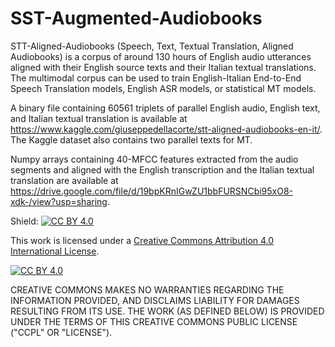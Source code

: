 # SST-Augmented-Audiobooks
STT-Aligned-Audiobooks (Speech, Text, Textual Translation, Aligned Audiobooks) is a corpus of around 130 hours of English audio utterances aligned with their English source texts and their Italian textual translations. The multimodal corpus can be used to train English-Italian End-to-End Speech Translation models, English ASR models, or statistical MT models. 

A binary file containing 60561 triplets of parallel English audio, English text, and Italian textual translation is available at https://www.kaggle.com/giuseppedellacorte/stt-aligned-audiobooks-en-it/. The Kaggle dataset also contains two parallel texts for MT.

Numpy arrays containing 40-MFCC features extracted from the audio segments and aligned with the English transcription and the Italian textual translation are available at https://drive.google.com/file/d/19bpKRnIGwZU1bbFURSNCbi95xO8-xdk-/view?usp=sharing. 


Shield: [![CC BY 4.0][cc-by-shield]][cc-by]

This work is licensed under a [Creative Commons Attribution 4.0 International
License][cc-by].

[![CC BY 4.0][cc-by-image]][cc-by]

[cc-by]: http://creativecommons.org/licenses/by/4.0/
[cc-by-image]: https://i.creativecommons.org/l/by/4.0/88x31.png
[cc-by-shield]: https://img.shields.io/badge/License-CC%20BY%204.0-lightgrey.svg

CREATIVE COMMONS MAKES NO WARRANTIES REGARDING THE INFORMATION PROVIDED, AND DISCLAIMS LIABILITY FOR DAMAGES RESULTING FROM ITS USE. THE WORK (AS DEFINED BELOW) IS PROVIDED UNDER THE TERMS OF THIS CREATIVE COMMONS PUBLIC LICENSE ("CCPL" OR "LICENSE").
